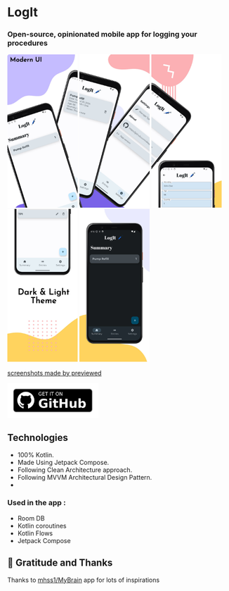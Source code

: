# LogIt

### Open-source, opinionated mobile app for logging your procedures 

<div align="left">
<img src = "./docs/images/image1.jpeg" width ="160" />
<img src = "./docs/images/image2.jpeg" width ="160" />
<img src = "./docs/images/image3.jpeg" width ="160" />
<img src = "./docs/images/image4.jpeg" width ="160" />
<img src = "./docs/images/image5.jpeg" width ="160" />
</div>

[screenshots made by previewed](https://previewed.app/template/00CBF3F6)

[<img src="./docs/images/github-release.png"
    alt="Get it on GitHub"
    height="80">](https://github.com/Vikaspogu/logit-app/releases/latest)

## Technologies
- 100% Kotlin.
- Made Using Jetpack Compose.
- Following Clean Architecture approach.
- Following MVVM Architectural Design Pattern.
- 
### Used in the app :
- Room DB
- Kotlin coroutines
- Kotlin Flows
- Jetpack Compose

## 🤝 Gratitude and Thanks

Thanks to [mhss1/MyBrain](https://github.com/mhss1/MyBrain) app for lots of inspirations